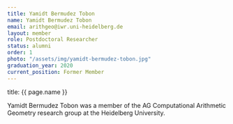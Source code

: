 ```yaml
---
title: Yamidt Bermudez Tobon
name: Yamidt Bermudez Tobon
email: arithgeo@iwr.uni-heidelberg.de
layout: member
role: Postdoctoral Researcher
status: alumni
order: 1
photo: "/assets/img/yamidt-bermudez-tobon.jpg"
graduation_year: 2020
current_position: Former Member
---
```

title: {{ page.name }}

Yamidt Bermudez Tobon was a member of the AG Computational Arithmetic Geometry research group at the Heidelberg University.